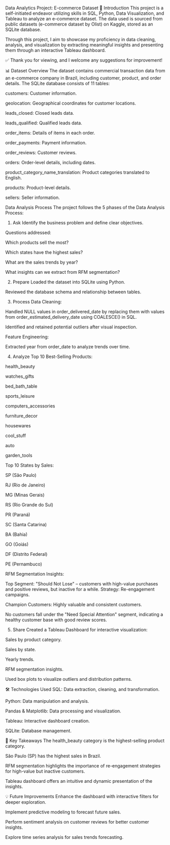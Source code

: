 Data Analytics Project: E-commerce Dataset
📌 Introduction
This project is a self-initiated endeavor utilizing skills in SQL, Python, Data Visualization, and Tableau to analyze an e-commerce dataset. The data used is sourced from public datasets (e-commerce dataset by Olist) on Kaggle, stored as an SQLite database.

Through this project, I aim to showcase my proficiency in data cleaning, analysis, and visualization by extracting meaningful insights and presenting them through an interactive Tableau dashboard.

✅ Thank you for viewing, and I welcome any suggestions for improvement!

📊 Dataset Overview
The dataset contains commercial transaction data from an e-commerce company in Brazil, including customer, product, and order details. The SQLite database consists of 11 tables:

customers: Customer information.

geolocation: Geographical coordinates for customer locations.

leads_closed: Closed leads data.

leads_qualified: Qualified leads data.

order_items: Details of items in each order.

order_payments: Payment information.

order_reviews: Customer reviews.

orders: Order-level details, including dates.

product_category_name_translation: Product categories translated to English.

products: Product-level details.

sellers: Seller information.

Data Analysis Process
The project follows the 5 phases of the Data Analysis Process:

1. Ask
Identify the business problem and define clear objectives.

Questions addressed:

Which products sell the most?

Which states have the highest sales?

What are the sales trends by year?

What insights can we extract from RFM segmentation?

2. Prepare
Loaded the dataset into SQLite using Python.

Reviewed the database schema and relationship between tables.

3. Process
Data Cleaning:

Handled NULL values in order_delivered_date by replacing them with values from order_estimated_delivery_date using COALESCE() in SQL.

Identified and retained potential outliers after visual inspection.

Feature Engineering:

Extracted year from order_date to analyze trends over time.

4. Analyze
Top 10 Best-Selling Products:

health_beauty

watches_gifts

bed_bath_table

sports_leisure

computers_accessories

furniture_decor

housewares

cool_stuff

auto

garden_tools

Top 10 States by Sales:

SP (São Paulo)

RJ (Rio de Janeiro)

MG (Minas Gerais)

RS (Rio Grande do Sul)

PR (Paraná)

SC (Santa Catarina)

BA (Bahia)

GO (Goiás)

DF (Distrito Federal)

PE (Pernambuco)

RFM Segmentation Insights:

Top Segment: "Should Not Lose" – customers with high-value purchases and positive reviews, but inactive for a while. Strategy: Re-engagement campaigns.

Champion Customers: Highly valuable and consistent customers.

No customers fall under the "Need Special Attention" segment, indicating a healthy customer base with good review scores.

5. Share
Created a Tableau Dashboard for interactive visualization:

Sales by product category.

Sales by state.

Yearly trends.

RFM segmentation insights.

Used box plots to visualize outliers and distribution patterns.

🛠️ Technologies Used
SQL: Data extraction, cleaning, and transformation.

Python: Data manipulation and analysis.

Pandas & Matplotlib: Data processing and visualization.

Tableau: Interactive dashboard creation.

SQLite: Database management.

🚀 Key Takeaways
The health_beauty category is the highest-selling product category.

São Paulo (SP) has the highest sales in Brazil.

RFM segmentation highlights the importance of re-engagement strategies for high-value but inactive customers.

Tableau dashboard offers an intuitive and dynamic presentation of the insights.

💡 Future Improvements
Enhance the dashboard with interactive filters for deeper exploration.

Implement predictive modeling to forecast future sales.

Perform sentiment analysis on customer reviews for better customer insights.

Explore time series analysis for sales trends forecasting.
